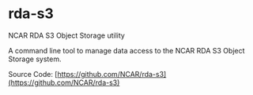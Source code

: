# rda-s3
NCAR RDA S3 Object Storage utility

A command line tool to manage data access to the NCAR RDA S3 Object Storage
system.

Source Code: [https://github.com/NCAR/rda-s3](https://github.com/NCAR/rda-s3)



